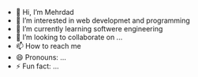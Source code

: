 - 👋 Hi, I’m Mehrdad
- 👀 I’m interested in web developmet and programming
- 🌱 I’m currently learning softwere engineering
- 💞️ I’m looking to collaborate on ...
- 📫 How to reach me
- 😄 Pronouns: ...
- ⚡ Fun fact: ...

<!---
Mehrdad386/Mehrdad386 is a ✨ special ✨ repository because its `README.md` (this file) appears on your GitHub profile.
You can click the Preview link to take a look at your changes.
--->
